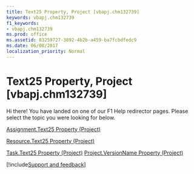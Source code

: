 ```yaml
---
title: Text25 Property, Project [vbapj.chm132739]
keywords: vbapj.chm132739
f1_keywords:
- vbapj.chm132739
ms.prod: office
ms.assetid: 83259727-3892-4b2b-a459-ba7fcbdfedc9
ms.date: 06/08/2017
localization_priority: Normal
---
```



# Text25 Property, Project [vbapj.chm132739]

Hi there! You have landed on one of our F1 Help redirector pages. Please select the topic you were looking for below.

[Assignment.Text25 Property (Project)](https://msdn.microsoft.com/library/67cd48cc-5517-37e4-64a9-2ce4fc609963%28Office.15%29.aspx)

[Resource.Text25 Property (Project)](https://msdn.microsoft.com/library/3208b039-6959-b914-d406-2de9d8c682fe%28Office.15%29.aspx)

[Task.Text25 Property (Project)](https://msdn.microsoft.com/library/f2f3aea8-3be4-ead9-aa03-3343c2b80c3a%28Office.15%29.aspx)
[Project.VersionName Property (Project)](https://msdn.microsoft.com/library/a1ad4584-39df-6897-c08d-d6cb94ee3cf4%28Office.15%29.aspx)

[!include[Support and feedback](~/includes/feedback-boilerplate.md)]